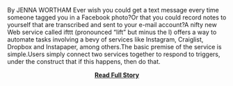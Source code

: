 <p>By JENNA WORTHAM Ever wish you could get a text message every time someone tagged you in a Facebook photo?Or that you could record notes to yourself that are transcribed and sent to your e-mail account?A nifty new Web service called ifttt (pronounced “lift” but minus the l) offers a way to automate tasks involving a bevy of services like Instagram, Craiglist, Dropbox and Instapaper, among others.The basic premise of the service is simple.Users simply connect two services together to respond to triggers, under the construct that if this happens, then do that.</p>
<center><p><a href="http://gadgetwise.blogs.nytimes.com/2011/09/23/7-ways-to-automate-your-life-with-ifttt/" style='padding:25px; font-sze:18px; font-weight: bold;'>Read Full Story</a></p></center>
